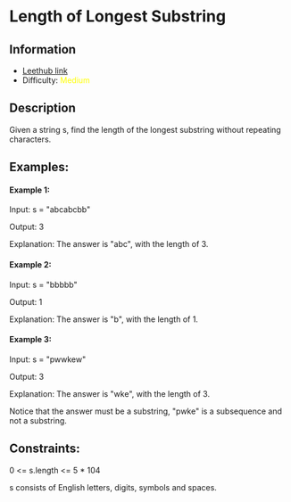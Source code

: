# Length of Longest Substring

## Information
* [Leethub link](https://leetcode.com/problems/longest-substring-without-repeating-characters/)
* Difficulty: <span style="color: yellow">Medium</span>

## Description
Given a string s, find the length of the longest
substring without repeating characters.

## Examples:

#### Example 1:
Input: s = "abcabcbb"

Output: 3

Explanation: The answer is "abc", with the length of 3.

#### Example 2:

Input: s = "bbbbb"

Output: 1

Explanation: The answer is "b", with the length of 1.

#### Example 3:

Input: s = "pwwkew"

Output: 3

Explanation: The answer is "wke", with the length of 3.

Notice that the answer must be a substring, "pwke" is a subsequence and not a substring.


## Constraints:

0 <= s.length <= 5 * 104

s consists of English letters, digits, symbols and spaces.